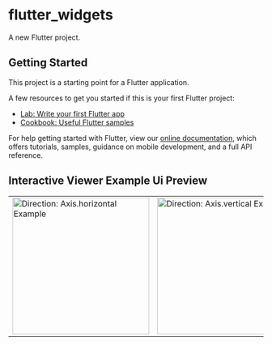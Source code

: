 # flutter_widgets

A new Flutter project.

## Getting Started

This project is a starting point for a Flutter application.

A few resources to get you started if this is your first Flutter project:

- [Lab: Write your first Flutter app](https://flutter.dev/docs/get-started/codelab)
- [Cookbook: Useful Flutter samples](https://flutter.dev/docs/cookbook)

For help getting started with Flutter, view our
[online documentation](https://flutter.dev/docs), which offers tutorials,
samples, guidance on mobile development, and a full API reference.


## Interactive Viewer Example Ui Preview


<table>
<tr>

<td>

<img src="https://user-images.githubusercontent.com/103892160/230931766-18b8fa8d-880d-4969-a85f-486de95bd659.png" alt="Direction: Axis.horizontal Example" width="270"/>

</td>
  
  
  
<td>

 <img src="https://user-images.githubusercontent.com/103892160/230932229-1397e7df-afd0-44e4-9296-00d00311fd31.png" alt="Direction: Axis.vertical Example" width="270"/>

</td>
  
  


</tr>
</table>







